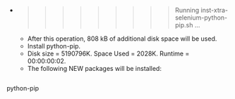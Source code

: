 * >>>>>>>>> Running inst-xtra-selenium-python-pip.sh ...
  * After this operation, 808 kB of additional disk space will be used.
  * Install python-pip.
  * Disk size = 5190796K. Space Used = 2028K. Runtime = 00:00:00:02.
  * The following NEW packages will be installed:
  ```bash
python-pip
  ```
